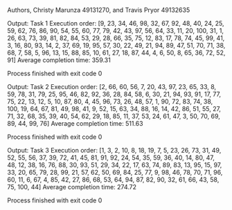 Authors, Christy Marunza 49131270, and Travis Pryor 49132635


Output: Task 1 
Execution order: [9, 23, 34, 46, 98, 32, 67, 92, 48, 40, 24, 25, 59, 62, 76, 86, 90, 54, 55, 60, 77, 79, 42, 43, 97, 56, 64, 33, 11, 20, 100, 31, 1, 26, 63, 73, 39, 81, 82, 84, 53, 29, 28, 66, 35, 75, 12, 83, 17, 78, 74, 45, 99, 41, 3, 16, 80, 93, 14, 2, 37, 69, 19, 95, 57, 30, 22, 49, 21, 94, 89, 47, 51, 70, 71, 38, 68, 7, 58, 5, 96, 13, 15, 88, 85, 10, 61, 27, 18, 87, 44, 4, 6, 50, 8, 65, 36, 72, 52, 91]
Average completion time: 359.31

Process finished with exit code 0



Output: Task 2 
Execution order: [2, 66, 60, 56, 7, 20, 43, 97, 23, 65, 33, 8, 59, 78, 31, 79, 25, 95, 46, 82, 92, 36, 28, 84, 58, 6, 30, 21, 94, 93, 91, 17, 77, 75, 22, 13, 12, 5, 10, 87, 80, 4, 45, 96, 73, 26, 48, 57, 1, 90, 72, 83, 74, 38, 100, 19, 64, 67, 81, 49, 98, 41, 9, 52, 15, 63, 34, 88, 16, 14, 42, 86, 51, 55, 27, 71, 32, 68, 35, 39, 40, 54, 62, 29, 18, 85, 11, 37, 53, 24, 61, 47, 3, 50, 70, 69, 89, 44, 99, 76]
Average completion time: 511.63

Process finished with exit code 0



Output: Task 3 
Execution order: [1, 3, 2, 10, 8, 18, 19, 7, 5, 23, 26, 73, 31, 49, 52, 55, 56, 37, 39, 72, 41, 45, 81, 91, 92, 24, 54, 35, 59, 36, 40, 14, 80, 47, 48, 12, 38, 16, 76, 88, 30, 93, 51, 29, 34, 22, 17, 63, 74, 89, 83, 13, 95, 15, 97, 33, 20, 65, 79, 28, 99, 21, 57, 62, 50, 69, 84, 25, 77, 9, 98, 46, 78, 70, 71, 96, 60, 11, 6, 67, 4, 85, 42, 27, 86, 68, 53, 64, 94, 87, 82, 90, 32, 61, 66, 43, 58, 75, 100, 44]
Average completion time: 274.72

Process finished with exit code 0

